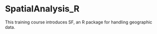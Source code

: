 # SpatialAnalysis_R
 This training course introduces SF, an R package for handling geographic data.
